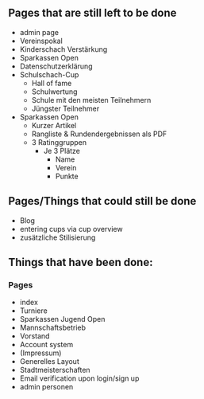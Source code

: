 Pages that are still left to be done
----
- admin page
- Vereinspokal
- Kinderschach Verstärkung
- Sparkassen Open
- Datenschutzerklärung
- Schulschach-Cup
  - Hall of fame
  - Schulwertung
  - Schule mit den meisten Teilnehmern
  - Jüngster Teilnehmer
- Sparkassen Open
  - Kurzer Artikel
  - Rangliste & Rundendergebnissen als PDF
  - 3 Ratinggruppen
    - Je 3 Plätze
      - Name
      - Verein
      - Punkte

Pages/Things that could still be done
---
- Blog
- entering cups via cup overview
- zusätzliche Stilisierung



Things that have been done:
---
### Pages
- index
- Turniere
- Sparkassen Jugend Open
- Mannschaftsbetrieb
- Vorstand
- Account system
- (Impressum)
- Generelles Layout
- Stadtmeisterschaften
- Email verification upon login/sign up
- admin personen